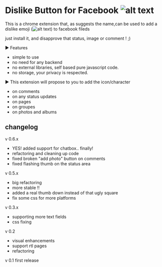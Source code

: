 Dislike Button for Facebook ![alt text](https://raw.github.com/hatemzidi/dislikeBookmarklet/master/images/logo.png)
========================

This is a chrome extension that, as suggests the name,can be used to add a dislike emoji
(![alt text](https://raw.github.com/hatemzidi/dislikeBookmarklet/master/images/dislike-symbol.png)) to facebook fileds

just install it, and disapprove that status, image or comment ! ;)

► Features
  +  simple to use
  +  no need for any backend
  +  no external libraries, self based pure javascript code.
  +  no storage, your privacy is respected.

► This extension will propose to you to add the icon/character
  +  on comments
  +  on any status updates
  +  on pages
  +  on groupes
  +  on photos and albums


changelog
---------
v 0.6.x
- YES! added support for chatbox.. finally!
- refactoring and cleaning up code
- fixed broken "add photo" button on comments
- fixed flashing thumb on the status area

v 0.5.x
- big refactoring
- more stable !!
- added a real thumb down instead of that ugly square
- fix some css for more platforms

v 0.3.x
- supporting more text fields
- css fixing

v 0.2
- visual enhancements
- support rtl pages
- refactoring

v 0.1
first release
